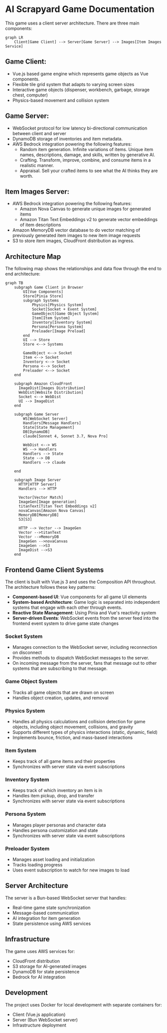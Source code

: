 # AI Scrapyard Game Documentation

This game uses a client server architecture. There are three main components:

```mermaid
graph LR
    Client[Game Client] --> Server[Game Server] --> Images[Item Images Service]
```

## Game Client:
  * Vue.js based game engine which represents game objects as
    Vue components.
  * Flexible tile grid system that adapts to varying screen sizes
  * Interactive game objects (dispenser, workbench, garbage, storage chest, computer)
  * Physics-based movement and collision system
  
## Game Server:
  * WebSocket protocol for low latency bi-directional communication between client and server
  * DynamoDB storage of inventories and item metadata.
  * AWS Bedrock integration powering the following features:
     * Random item generation. Infinite variations of items. Unique item names,
       descriptions, damage, and skills, written by generative AI.
     * Crafting. Transform, improve, combine, and consume items in a
       realistic manner.
     * Appraisal. Sell your crafted items to see what the AI thinks
       they are worth.
  
## Item Images Server:
  * AWS Bedrock integration powering the following features:
    * Amazon Nova Canvas to generate unique images for generated items
    * Amazon Titan Text Embeddings v2 to generate vector embeddings of item descriptions
  * Amazon MemoryDB vector database to do vector matching of previously generated item images to new item image requests
  * S3 to store item images, CloudFront distribution as ingress.

## Architecture Map

The following map shows the relationships and data flow through the end to end architecture:

```mermaid
graph TB
    subgraph Game Client in Browser
        UI[Vue Components]
        Store[Pinia Store]
        subgraph Systems
            Physics[Physics System]
            Socket[Socket + Event System]
            GameObject[Game Object System]
            Item[Item System]
            Inventory[Inventory System]
            Persona[Persona System]
            Preloader[Image Preload]
        end
        UI --> Store
        Store <--> Systems

        GameObject <--> Socket
        Item <--> Socket
        Inventory <--> Socket
        Persona <--> Socket
        Preloader <--> Socket
    end

    subgraph Amazon CloudFront
      ImageDist[Images Distribution]
      WebDist[Website Distribution]
      Socket <--> WebDist
      UI --> ImageDist
    end

    subgraph Game Server
        WS[WebSocket Server]
        Handlers[Message Handlers]
        State[State Management]
        DB[DynamoDB]
        claude[Sonnet 4, Sonnet 3.7, Nova Pro]

        WebDist <--> WS
        WS --> Handlers
        Handlers --> State
        State --> DB 
        Handlers --> claude
        
    end

    subgraph Image Server
      HTTP[HTTP Server]
      Handlers --> HTTP

      Vector[Vector Match]
      ImageGen[Image generation]
      titanText[Titan Text Embeddings v2]
      novaCanvas[Amazon Nova Canvas]
      MemoryDB[MemoryDB]
      S3[S3]

      HTTP --> Vector --> ImageGen
      Vector -->titanText
      Vector -->MemoryDB
      ImageGen -->novaCanvas
      ImageGen -->S3
      ImageDist -->S3
    end
```

## Frontend Game Client Systems

The client is built with Vue.js 3 and uses the Composition API throughout. The architecture follows these key patterns:

- **Component-based UI**: Vue components for all game UI elements
- **System-based Architecture**: Game logic is separated into independent systems that engage with each other through events.
- **Reactive State Management**: Using Pinia and Vue's reactivity system
- **Server-driven Events**: WebSocket events from the server feed into the frontend event system to drive game state changes

### Socket System
- Manages connection to the WebSocket server, including reconnection on disconnect
- Provides methods to dispatch WebSocket messages to the server.
- On incoming message from the server, fans that message out to other systems
  that are subscribing to that message.

### Game Object System
- Tracks all game objects that are drawn on screen
- Handles object creation, updates, and removal

### Physics System
- Handles all physics calculations and collision detection for game objects, including object movement, collisions, and gravity
- Supports different types of physics interactions (static, dynamic, field)
- Implements bounce, friction, and mass-based interactions

### Item System
- Keeps track of all game items and their properties
- Synchronizes with server state via event subscriptions

### Inventory System
- Keeps track of which inventory an item is in
- Handles item pickup, drop, and transfer
- Synchronizes with server state via event subscriptions

### Persona System
- Manages player personas and character data
- Handles persona customization and state
- Synchronizes with server state via event subscriptions

### Preloader System
- Manages asset loading and initialization
- Tracks loading progress
- Uses event subscription to watch for new images to load

## Server Architecture

The server is a Bun-based WebSocket server that handles:

- Real-time game state synchronization
- Message-based communication
- AI integration for item generation
- State persistence using AWS services

## Infrastructure

The game uses AWS services for:

- CloudFront distribution
- S3 storage for AI-generated images
- DynamoDB for state persistence
- Bedrock for AI integration

## Development

The project uses Docker for local development with separate containers for:
- Client (Vue.js application)
- Server (Bun WebSocket server)
- Infrastructure deployment
